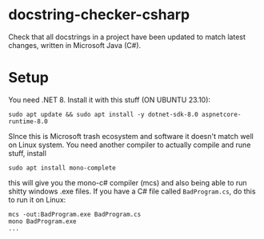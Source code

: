 # docstring-checker-csharp
Check that all docstrings in a project have been updated to match latest changes, written in Microsoft Java (C#). 

# Setup

You need .NET 8. Install it with this stuff (ON UBUNTU 23.10):
```
sudo apt update && sudo apt install -y dotnet-sdk-8.0 aspnetcore-runtime-8.0
```

SInce this is Microsoft trash ecosystem and software it doesn't match well on Linux
system. You need another compiler to actually compile and rune stuff, install
```
sudo apt install mono-complete
```

this will give you the mono-c# compiler (mcs) and also being able to run shitty windows
.exe files. If you have a C# file called `BadProgram.cs`, do this to run it on Linux:
```
mcs -out:BadProgram.exe BadProgram.cs
mono BadProgram.exe
...
```

